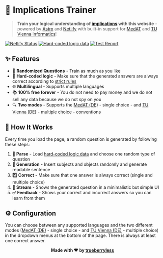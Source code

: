 # 🧠 Implications Trainer

> **Train your logical understanding of [implications](https://en.wikipedia.org/wiki/Logical_consequence) with this website** - powered by [Astro](https://astro.build) and [Netlify](https://www.netlify.com/) with built-in support for [MedAT](https://www.studymed.at/medat/implikationen-erkennen) and [TU Vienna Informatics](https://www.tuwien.at/fileadmin/Assets/studium/bachelorstudien/informatik/Aufnahmeverfahren/Info_AV_INF_WINF_2025.pdf#page=8)!

[![Netlify Status](https://api.netlify.com/api/v1/badges/6e78207c-0fd9-43ad-ba8b-fc1eaba90421/deploy-status)](https://app.netlify.com/projects/implications-trainer/deploys)
[![Hard-coded logic data](https://img.shields.io/badge/🪵-Hard--coded_logic_data-purple)](src/data/quiz-templates.json)
[![Test Report](https://github.com/trueberryless-org/implications-trainer/actions/workflows/test-report.yaml/badge.svg)](https://github.com/trueberryless-org/implications-trainer/actions/workflows/test-report.yaml)

## ✨ Features

- 🚀 **Randomized Questions** - Train as much as you like
- 🎯 **Hard-coded logic** - Make sure that the generated answers are always correct according to [strict rules](src/data/quiz-templates.json)
- 🌐 **Multilingual** - Supports multiple languages
- 📚 **100% free forever** - You do not need to pay money and we do not sell any data because we do not spy on you
- 🔍 **Two modes** - Supports the [MedAT (DE)](https://www.studymed.at/medat/implikationen-erkennen) - single choice - and [TU Vienna (DE)](https://www.tuwien.at/fileadmin/Assets/studium/bachelorstudien/informatik/Aufnahmeverfahren/Info_AV_INF_WINF_2025.pdf#page=8) - multiple choice - conventions

## 🔧 How It Works

Every time you load the page, a random question is generated by following these steps:

1. **📄 Parse** - Load [hard-coded logic data](src/data/quiz-templates.json) and choose one random type of question
2. **🤖 Generation** - Insert subjects and objects randomly and generate readable sentence
4. **1️⃣ Correct** - Make sure that one answer is always correct (single and multiple choice)
5. **💾 Stream** - Shows the generated question in a minimalistic but simple UI
6. **✅ Feedback** - Shows your correct and incorrect answers so you can learn from them

## ⚙️ Configuration

You can choose between any supported languages and the two different modes ([MedAT (DE)](https://www.studymed.at/medat/implikationen-erkennen) - single choice - and [TU Vienna (DE)](https://www.tuwien.at/fileadmin/Assets/studium/bachelorstudien/informatik/Aufnahmeverfahren/Info_AV_INF_WINF_2025.pdf#page=8) - multiple choice) in the dropdown menus at the bottom of the page. There is always at least one correct answer.

<div align="center">

**Made with ❤️ by [trueberryless](https://trueberryless.org)**

</div>
